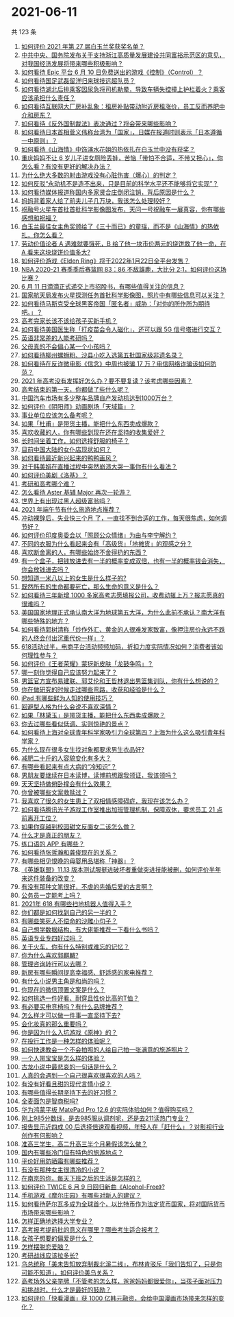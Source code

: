 # 2021-06-11

共 123 条

<!-- BEGIN -->
<!-- 最后更新时间 Fri Jun 11 2021 12:05:26 GMT+0800 (China Standard Time) -->

1. [如何评价 2021 年第 27 届白玉兰奖获奖名单？](https://www.zhihu.com/question/464326311)
2. [中共中央、国务院发布关于支持浙江高质量发展建设共同富裕示范区的意见，对我国经济发展将带来哪些积极影响？](https://www.zhihu.com/question/464319522)
3. [如何看待 Epic 平台 6 月 10
   日免费送出的游戏《控制》（Control）？](https://www.zhihu.com/question/464360791)
4. [如何看待国足武磊留洋归来球技远超队员？](https://www.zhihu.com/question/463808466)
5. [如何看待湖北后排乘客因尿急将司机勒晕，导致车辆失控撞上护栏着火？乘客应该承担什么责任？](https://www.zhihu.com/question/463527409)
6. [如何看待互联网大厂房补乱象：租房补贴带动附近房租涨价，员工反而养肥中介和房东？](https://www.zhihu.com/question/464358170)
7. [如何看待《反外国制裁法》表决通过？将会带来哪些影响？](https://www.zhihu.com/question/464277187)
8. [如何看待日本首相菅义伟称台湾为「国家」，日媒在报道时则表示「日本遵循一中原则」？](https://www.zhihu.com/question/464290695)
9. [如何看待《山海情》中饰演水花姐的热依扎在白玉兰中没有获奖？](https://www.zhihu.com/question/464344108)
10. [重庆妈妈不让 6
    岁儿子进女厕险丢娃，苦恼「带怕不合适，不带又担心」，你怎么看？有没有更好的解决办法？](https://www.zhihu.com/question/463835106)
11. [为什么绝大多数的射击游戏没有心脏伤害（爆心）的判定？](https://www.zhihu.com/question/460567005)
12. [如何反驳“永动机不是造不出来，只是目前的科学水平还不能够将它实现”？](https://www.zhihu.com/question/459256609)
13. [如何看待媒体报道称国内多家贤合庄倒闭注销，背后原因是什么？](https://www.zhihu.com/question/464128187)
14. [妈妈背着家人给了前夫儿子几万块，我该怎么处理较好？](https://www.zhihu.com/question/463949860)
15. [祝融号火星车首批首批科学影像图发布，天问一号祝融车一展真容，你有哪些感想和祝福？](https://www.zhihu.com/question/464415137)
16. [白玉兰最佳女主角奖颁给了《三十而已》的童瑶，而不是《山海情》的热依扎，你怎么看？](https://www.zhihu.com/question/464373091)
17. [劳动价值论者 A 遇难就要饿死，B 给了他一块市价两元的烧饼救了他一命，在 A
    看来这块烧饼价值多大?](https://www.zhihu.com/question/463563215)
18. [如何评价游戏《Elden
    Ring》将于2022年1月22日全平台发售？](https://www.zhihu.com/question/464390332)
19. [NBA 2020-21 赛季季后赛篮网 83：86 不敌雄鹿，大比分
    2:1，如何评价这场比赛？](https://www.zhihu.com/question/464401399)
20. [6 月 11 日滴滴正式递交上市招股书，有哪些值得关注的信息？](https://www.zhihu.com/question/464397772)
21. [国家航天局发布火星探测任务首批科学影像图，照片中有哪些信息可以关注？](https://www.zhihu.com/question/464412564)
22. [如何看待马斯克受全球黑客帝国「匿名者」威胁：「对你的所作所为期待吧。」？](https://www.zhihu.com/question/463674631)
23. [高考完家长该不该给孩子买新手机？](https://www.zhihu.com/question/462324846)
24. [如何看待美国医生称「打疫苗会令人磁化」，还可以跟 5G
    信号塔进行交互？](https://www.zhihu.com/question/464299413)
25. [英语非常差的人能考研吗？](https://www.zhihu.com/question/318807239)
26. [父母真的不会偏心某一个小孩吗？](https://www.zhihu.com/question/327609354)
27. [如何看待柳州螺蛳粉、沙县小吃入选第五批国家级非遗名录？](https://www.zhihu.com/question/464210259)
28. [如何看待在反诈微电影《信念》中周也被骗 17
    万？电信网络诈骗该如何防范？](https://www.zhihu.com/question/464219747)
29. [2021 年高考没有发挥好怎么办？要不要复读？该考虑哪些因素？](https://www.zhihu.com/question/463605201)
30. [高考结束的第一天，你都做了些什么呢？](https://www.zhihu.com/question/463783438)
31. [中国汽车市场有多少整车品牌自产发动机达到1000万台？](https://www.zhihu.com/question/463411265)
32. [如何评价《阴阳师》动画剧场「天域篇」？](https://www.zhihu.com/question/463588518)
33. [事业单位应该怎么备考呢？](https://www.zhihu.com/question/318250592)
34. [如果「杜甫」是带货主播，能把什么东西卖成爆款？](https://www.zhihu.com/question/464065668)
35. [喜欢收藏的人，你有哪些到现在还在坚持的收集爱好？](https://www.zhihu.com/question/463153713)
36. [长时间坐着工作，如何选择舒服的椅子？](https://www.zhihu.com/question/20436327)
37. [目前中国大陆的女仆店现状如何？](https://www.zhihu.com/question/60687879)
38. [如何看待最近新兴起来的鸭鸭画风？](https://www.zhihu.com/question/463510531)
39. [对于韩美娟在直播过程中突然崩溃大哭一事你有什么看法？](https://www.zhihu.com/question/463914779)
40. [如何评价美剧《洛基》？](https://www.zhihu.com/question/462557527)
41. [考研和高考哪个难？](https://www.zhihu.com/question/440451177)
42. [怎么看待 Aster 基辅 Major 再次一轮游？](https://www.zhihu.com/question/464333532)
43. [世界上有出现过黑人超级富翁吗？](https://www.zhihu.com/question/316418280)
44. [2021 年端午节有什么旅游地点推荐？](https://www.zhihu.com/question/459023843)
45. [冲动裸辞后，失业快三个月
    了，一直找不到合适的工作，每天很焦虑，如何调节好？](https://www.zhihu.com/question/430896392)
46. [如何评价印度奥委会以「照顾公众情绪」为由与李宁解约？](https://www.zhihu.com/question/464221165)
47. [不同的衣服为什么看起来会有「高级货」「地摊货」的观感之分？](https://www.zhihu.com/question/68232440)
48. [喜欢断舍离的人，有哪些始终不舍得扔的东西？](https://www.zhihu.com/question/463153724)
49. [有一个盒子，把钱放进去有一半的概率变成双倍，也有一半的概率钱会消失，你会放钱进去吗？](https://www.zhihu.com/question/463236177)
50. [想知道一米八以上的女生是什么样子的?](https://www.zhihu.com/question/433141761)
51. [既然所有的生命都要死亡，那么生命的意义是什么？](https://www.zhihu.com/question/288017836)
52. [如何看待三年新增 1000
    多家高考志愿填报公司，收费动辄上万？报志愿真的很难吗？](https://www.zhihu.com/question/464228987)
53. [美国国家地理正式承认南大洋为地球第五大洋，为什么此前不承认？南大洋有哪些特殊的地方？](https://www.zhihu.com/question/464055142)
54. [如何看待郭树清称「炒作外汇、黄金的人很难发家致富，像押注房价永远不跌的人终会付出沉重代价一样」？](https://www.zhihu.com/question/464243954)
55. [618活动过半，电商平台活动频频加码，折扣力度实际情况如何？消费者该如何理性参与？](https://www.zhihu.com/question/464028524)
56. [如何评价《王者荣耀》蒙犽新皮肤「龙鼓争鸣」？](https://www.zhihu.com/question/463843493)
57. [哪一刻你觉得自己应该努力起来了？](https://www.zhihu.com/question/463880646)
58. [男篮官方宣布易建联、郭艾伦和王哲林退出男篮集训队，你有什么想说的？](https://www.zhihu.com/question/464171039)
59. [你在做研究的时候走过哪些弯路，收获和经验是什么？](https://www.zhihu.com/question/26428572)
60. [iPad 有哪些鲜为人知的使用技巧？](https://www.zhihu.com/question/27682420)
61. [回避型人格为什么会说不喜欢深情？](https://www.zhihu.com/question/451675251)
62. [如果「林黛玉」是带货主播，能把什么东西卖成爆款？](https://www.zhihu.com/question/464064077)
63. [你去过哪些看似低调、实则惊艳的景点？](https://www.zhihu.com/question/459376793)
64. [如何看待上海对全球青年科学家吸引力全球第四？上海为什么这么吸引青年科学家？](https://www.zhihu.com/question/463231999)
65. [为什么现在很多女生找对象都要求男生衣品好?](https://www.zhihu.com/question/462357177)
66. [减肥二十斤的人容貌变化有多大？](https://www.zhihu.com/question/339245837)
67. [有哪些看起来有点大病的“冷知识”？](https://www.zhihu.com/question/458360832)
68. [男朋友要继续在日本读博，读博前想跟我领证，我该领吗？](https://www.zhihu.com/question/462494313)
69. [天天坚持做俯卧撑会有什么效果？](https://www.zhihu.com/question/288024454)
70. [你曾被哪些文案救赎过？](https://www.zhihu.com/question/458618421)
71. [我喜欢了很久的女生患上了双相情感障碍症，我现在该怎么办？](https://www.zhihu.com/question/400354421)
72. [如何看待腾讯光子游戏工作室推出加班管理机制，保障双休，要求员工 21
    点前离开工位？](https://www.zhihu.com/question/464150896)
73. [如果你穿越到校园甜文反面女二该怎么做？](https://www.zhihu.com/question/373188366)
74. [什么才是真正的朋友？](https://www.zhihu.com/question/24101927)
75. [练口语的 APP 有哪些？](https://www.zhihu.com/question/25707926)
76. [如何看待张哲瀚和龚俊现在的关系？](https://www.zhihu.com/question/458226340)
77. [有哪些相见恨晚的母婴用品堪称「神器」？](https://www.zhihu.com/question/341355314)
78. [《英雄联盟》11.13
    版本测试服挺进破坏者重做突进技能被删，如何评价半年来这件装备的改变？](https://www.zhihu.com/question/464089576)
79. [有没有那种文笔很好，不虐的先婚后爱的古言啊？](https://www.zhihu.com/question/417473311)
80. [公务员一定能考上吗？](https://www.zhihu.com/question/463166599)
81. [2021年 618 有哪些扫地机器人值得入手？](https://www.zhihu.com/question/457255349)
82. [你们都是如何找到自己的另一半的？](https://www.zhihu.com/question/61641809)
83. [有哪些笑死人不偿命的沙雕小句子？](https://www.zhihu.com/question/446274242)
84. [自己想学数据结构，有大佬能推荐一下看什么书吗？](https://www.zhihu.com/question/324033409)
85. [英语专业专四好过吗 ？](https://www.zhihu.com/question/389176629)
86. [关于火车，你有什么特别或难忘的记忆？](https://www.zhihu.com/question/463714171)
87. [你为什么喜欢郭麒麟?](https://www.zhihu.com/question/377729124)
88. [管理咨询转行可以去哪？](https://www.zhihu.com/question/21307422)
89. [新房有哪些瞬间提高幸福感、舒适感的家电推荐？](https://www.zhihu.com/question/438134229)
90. [有什么小说男主角是和尚的吗？](https://www.zhihu.com/question/62712314)
91. [你现在的微信顶置文案是什么？](https://www.zhihu.com/question/453486513)
92. [如何挑选一件好看、耐穿且性价比高的T恤？](https://www.zhihu.com/question/404173699)
93. [有必要买电竞椅吗？有什么品牌推荐？](https://www.zhihu.com/question/50453120)
94. [怎么样才可以做一件事一直坚持下去?](https://www.zhihu.com/question/462919209)
95. [会化妆真的那么重要吗？](https://www.zhihu.com/question/463267809)
96. [你是因为什么入坑游戏《原神》的？](https://www.zhihu.com/question/463678611)
97. [在投行工作是一种怎样的体验呢？](https://www.zhihu.com/question/31514252)
98. [如何快速教会一个不会拍照的人给自己拍一张满意的旅游照片？](https://www.zhihu.com/question/21683968)
99. [一个人带宝宝是怎么样的体验？](https://www.zhihu.com/question/312960539)
100. [古龙小说中最悲哀的一句话是什么？](https://www.zhihu.com/question/463769393)
101. [人真的会遇到一个自己很喜欢很喜欢的人吗？](https://www.zhihu.com/question/463291945)
102. [有没有好看且甜的现代言情小说？](https://www.zhihu.com/question/438709562)
103. [有哪些值得长期坚持下去的好习惯？](https://www.zhihu.com/question/301793024)
104. [全麦面包是智商税吗?](https://www.zhihu.com/question/416804902)
105. [华为鸿蒙平板 MatePad Pro 12.6
     的实际体验如何？值得购买吗？](https://www.zhihu.com/question/464198645)
106. [刚上985分数线，是去985服从调剂呢，还是去211读热门专业？](https://www.zhihu.com/question/448604507)
107. [报告显示近四成 00
     后选择倍速观看视频，年轻人在「赶什么」？对影视行业创作有何影响？](https://www.zhihu.com/question/464019954)
108. [准高三学生，高二升高三半个月暑假该怎么做？](https://www.zhihu.com/question/328385434)
109. [国内有哪些冷门但有特色的旅游地点？](https://www.zhihu.com/question/19855515)
110. [平价好用防晒霜有哪些推荐？](https://www.zhihu.com/question/290829120)
111. [有没有那种女主很清冷的小说？](https://www.zhihu.com/question/365640922)
112. [在南京的你，每天下班之后的生活是怎样的？](https://www.zhihu.com/question/463893798)
113. [如何评价 TWICE 6 月 9
     日回归新曲《Alcohol-Free》?](https://www.zhihu.com/question/464107220)
114. [手机游戏《摩尔庄园》有哪些对新人的建议？](https://www.zhihu.com/question/462564990)
115. [如何看待萨尔瓦多成为全球首个，以比特币作为法定货币国家，将对国际货币市场带来哪些影响？](https://www.zhihu.com/question/464147867)
116. [怎样正确地选择大学专业？](https://www.zhihu.com/question/56998038)
117. [高考报考提前批的意义在哪里？哪些考生适合报考？](https://www.zhihu.com/question/282698579)
118. [女孩子想要的偏爱是什么？](https://www.zhihu.com/question/392000444)
119. [怎样摆脱恋爱脑？](https://www.zhihu.com/question/311298787)
120. [考研战线应该拉多长?](https://www.zhihu.com/question/349634304)
121. [乌总统称「美未告知放弃制裁北溪二线」，布林肯驳斥「我们告知了，只是你可能不知道」，如何评价美乌关系？](https://www.zhihu.com/question/464060123)
122. [高考场外父亲举牌「不管考的怎么样，爸爸妈妈都很爱你」，当孩子面对压力和挑战时，什么才是最好的鼓励？](https://www.zhihu.com/question/464058857)
123. [如何评价「快看漫画」获 1000
     亿韩元融资，会给中国漫画市场带来怎样的变化？](https://www.zhihu.com/question/464056519)

<!-- END -->
